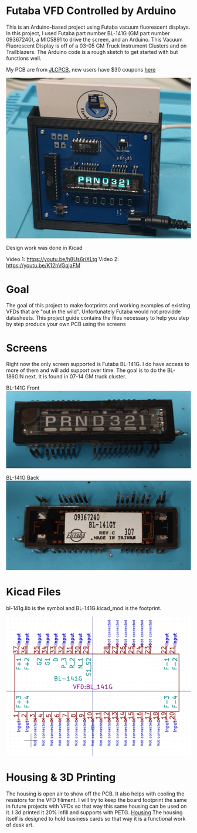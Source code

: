# Futaba VFD Controlled by Arduino
This is an Arduino-based project using Futaba vacuum fluorescent displays.  In this project, I used Futaba part number BL-141G (GM part number 09367240), a MIC5891 to drive the screen, and an Arduino. This Vacuum Fluorescent Display is off of a 03-05 GM Truck Instrument Clusters and on Trailblazers. The Arduino code is a rough sketch to get started with but functions well. 

My PCB are from [JLCPCB](https://jlcpcb.com/IAT), new users have $30 coupons [here](https://jlcpcb.com/IAT)

![BL-141G Completed](pictures/bl_141_done.jpg)

Design work was done in Kicad

Video 1: https://youtu.be/h8Us6riXLtg
Video 2: https://youtu.be/K12hVGqjaFM

# Goal
The goal of this project to make footprints and working examples of existing VFDs that are "out in the wild". Unfortunately Futaba would not providde datasheets. This project guide contains the files necessary to help you step by step produce your own PCB using the screens

# Screens
Right now the only screen supported is Futaba BL-141G. I do have access to more of them and will add support over time. The goal is to do the BL-186GIN next. It is found in 07-14 GM truck cluster.

BL-141G Front
![BL-141G front](pictures/front.jpg)

BL-141G Back
![BL-141G back](pictures/back.jpg)

# Kicad Files
 bl-141g.lib is the symbol and BL-141G.kicad_mod is the footprint.

![BL-141G back](pictures/symbol.PNG)

# Housing & 3D Printing
The housing is open air to show off the PCB. It also helps with cooling the resistors for the VFD filiment. I will try to keep the board footprint the same in future projects with VFDs so that way this same housing can be used on it. I 3d printed it 20% infill and supports with PETG. [Housing](housing.stl) The housing itself is designed to hold business cards so that way it is a functional work of desk art.
